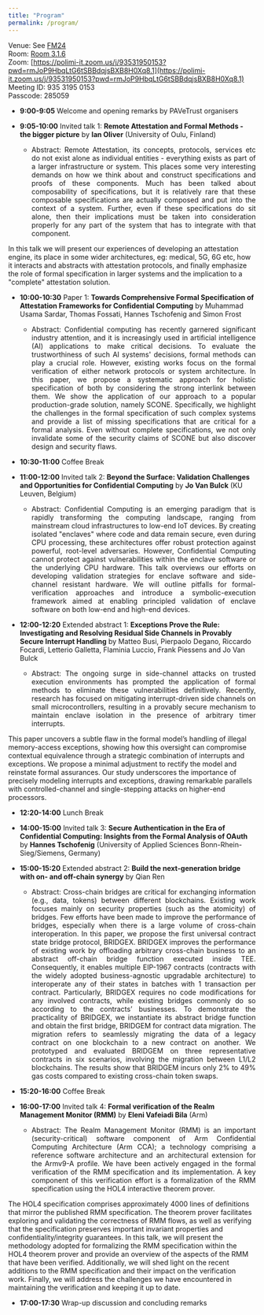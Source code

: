 ```yaml
---
title: "Program"
permalink: /program/
---
```


Venue: See [FM24](https://www.fm24.polimi.it/?page_id=559#venue) <br>
Room: [Room 3.1.6](https://www.easychair.org/smart-program/FM24/room292.html) <br>
Zoom: [https://polimi-it.zoom.us/j/93531950153?pwd=rmJoP9HbqLtG6tSBBdqjsBXB8H0Xq8.1](https://polimi-it.zoom.us/j/93531950153?pwd=rmJoP9HbqLtG6tSBBdqjsBXB8H0Xq8.1) <br>
Meeting ID: 935 3195 0153 <br>
Passcode: 285059


* **9:00-9:05** Welcome and opening remarks by PAVeTrust organisers

* **9:05-10:00** Invited talk 1: **Remote Attestation and Formal Methods - the bigger picture** by **Ian Oliver** (University of Oulu, Finland)
  * <div style="text-align: justify;"> Abstract: Remote Attestation, its concepts, protocols, services etc do not exist alone as individual entities - everything exists as part of a larger infrastructure or system. This places some very interesting demands on how we think about and construct specifications and proofs of these components. Much has been talked about composability of specifications, but it is relatively rare that these composable specifications are actually composed and put into the context of a system. Further, even if these specifications do sit alone, then their implications must be taken into consideration properly for any part of the system that has to integrate with that component.
In this talk we will present our experiences of developing an attestation engine, its place in some wider architectures, eg: medical, 5G, 6G etc,  how it interacts and abstracts with attestation protocols, and finally emphasize the role of formal specification in larger systems and the implication to a "complete" attestation solution. </div>
* **10:00-10:30** Paper 1: **Towards Comprehensive Formal Specification of Attestation Frameworks for Confidential Computing** by Muhammad Usama Sardar, Thomas Fossati, Hannes Tschofenig and Simon Frost
  * <div style="text-align: justify;">Abstract: Confidential computing has recently garnered significant industry attention, and it is increasingly used in artificial intelligence (AI) applications to make critical decisions. To evaluate the trustworthiness of such AI systems' decisions, formal methods can play a crucial role. However, existing works focus on the formal verification of either network protocols or system architecture. In this paper, we propose a systematic approach for holistic specification of both by considering the strong interlink between them. We show the application of our approach to a popular production-grade solution, namely SCONE. Specifically, we highlight the challenges in the formal specification of such complex systems and provide a list of missing specifications that are critical for a formal analysis. Even without complete specifications, we not only invalidate some of the security claims of SCONE but also discover design and security flaws.</div>

* **10:30-11:00** Coffee Break

* **11:00-12:00** Invited talk 2: **Beyond the Surface: Validation Challenges and Opportunities for Confidential Computing** by **Jo Van Bulck** (KU Leuven, Belgium)
  * <div style="text-align: justify;">Abstract: Confidential Computing is an emerging paradigm that is rapidly transforming the computing landscape, ranging from mainstream cloud infrastructures to low-end IoT devices. By creating isolated "enclaves" where code and data remain secure, even during CPU processing, these architectures offer robust protection against powerful, root-level adversaries. However, Confidential Computing cannot protect against vulnerabilities within the enclave software or the underlying CPU hardware.
    This talk overviews our efforts on developing validation strategies for enclave software and side-channel resistant hardware. We will outline pitfalls for formal-verification approaches and introduce a symbolic-execution framework aimed at enabling principled validation of enclave software on both low-end and high-end devices. </div>

* **12:00-12:20** Extended abstract 1: **Exceptions Prove the Rule: Investigating and Resolving Residual Side Channels in Provably Secure Interrupt Handling** by Matteo Busi, Pierpaolo Degano, Riccardo Focardi, Letterio Galletta, Flaminia Luccio, Frank Piessens and Jo Van Bulck
  * <div style="text-align: justify;">Abstract: The ongoing surge in side-channel attacks on trusted execution environments has prompted the application of formal methods to eliminate these vulnerabilities definitively. Recently, research has focused on mitigating interrupt-driven side channels on small microcontrollers, resulting in a provably secure mechanism to maintain enclave isolation in the presence of arbitrary timer interrupts.
This paper uncovers a subtle flaw in the formal model’s handling of illegal memory-access exceptions, showing how this oversight can compromise contextual equivalence through a strategic combination of interrupts and exceptions. We propose a minimal adjustment to rectify the model and reinstate formal assurances. Our study underscores the importance of precisely modeling interrupts and exceptions, drawing remarkable parallels with controlled-channel and single-stepping attacks on higher-end processors.</div>

* **12:20-14:00** Lunch Break

* **14:00-15:00** Invited talk 3: **Secure Authentication in the Era of Confidential Computing: Insights from the Formal Analysis of OAuth** by **Hannes Tschofenig** (University of Applied Sciences Bonn-Rhein-Sieg/Siemens, Germany)
* **15:00-15:20** Extended abstract 2: **Build the next-generation bridge with on- and off-chain synergy** by Qian Ren
  * <div style="text-align: justify;">Abstract: Cross-chain bridges are critical for exchanging information (e.g., data, tokens) between different blockchains. Existing work focuses mainly on security properties (such as the atomicity) of bridges. Few efforts have been made to improve the performance of bridges, especially when there is a large volume of cross-chain interoperation. In this paper, we propose the first universal contract state bridge protocol, BRIDGEX. BRIDGEX improves the performance of existing work by offloading arbitrary cross-chain business to an abstract off-chain bridge function executed inside TEE. Consequently, it enables multiple EIP-1967 contracts (contracts with the widely adopted business-agnostic upgradable architecture) to interoperate any of their states in batches with 1 transaction per contract. Particularly, BRIDGEX requires no code modifications for any involved contracts, while existing bridges commonly do so according to the contracts’ businesses. To demonstrate the practicality of BRIDGEX, we instantiate its abstract bridge function and obtain the first bridge, BRIDGEM for contract data migration. The migration refers to seamlessly migrating the data of a legacy contract on one blockchain to a new contract on another. We prototyped and evaluated BRIDGEM on three representative contracts in six scenarios, involving the migration between L1/L2 blockchains. The results show that BRIDGEM incurs only 2% to 49% gas costs compared to existing cross-chain token swaps.</div>

* **15:20-16:00** Coffee Break

* **16:00-17:00** Invited talk 4: **Formal verification of the Realm Management Monitor (RMM)** by **Eleni Vafeiadi Bila** (Arm)
  * <div style="text-align: justify;">Abstract: The Realm Management Monitor (RMM) is an important (security-critical) software component of Arm Confidential Computing Architecture (Arm CCA); a technology comprising a reference software architecture and an architectural extension for the Armv9-A profile. We have been actively engaged in the formal verification of the RMM specification and its implementation. A key component of this verification effort is a formalization of the RMM specification using the HOL4 interactive theorem prover.
The HOL4 specification comprises approximately 4000 lines of definitions that mirror the published RMM specification. The theorem prover facilitates exploring and validating the correctness of RMM flows, as well as verifying that the specification preserves important invariant properties and confidentiality/integrity guarantees.
In this talk, we will present the methodology adopted for formalizing the RMM specification within the HOL4 theorem prover and provide an overview of the aspects of the RMM that have been verified. Additionally, we will shed light on the recent additions to the RMM specification and their impact on the verification work. Finally, we will address the challenges we have encountered in maintaining the verification and keeping it up to date.</div>
* **17:00-17:30** Wrap-up discussion and concluding remarks
